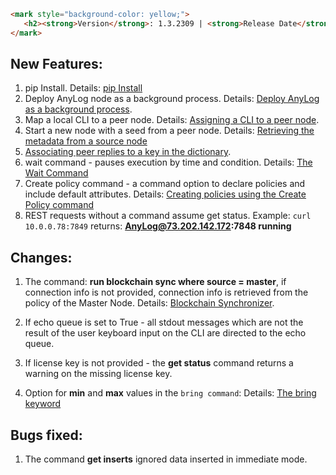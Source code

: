 ```html
<mark style="background-color: yellow;">
   <h2><strong>Version</strong>: 1.3.2309 | <strong>Release Date</strong>: Sept. 27 2023 (Beta)</h2>
</mark>
```
## New Features:
1.  pip Install. Details: [pip Install](../training/advanced/Pip%20Install.md)
2.  Deploy AnyLog node as a background process. Details: [Deploy AnyLog as a background process](../training/advanced/background%20deployment.md).
3.  Map a local CLI to a peer node. Details: [Assigning a CLI to a peer node](../training/advanced/background%20deployment.md#assigning-a-cli-to-a-peer-node).
4.  Start a new node with a seed from a peer node. Details: [Retrieving the metadata from a source node](../blockchain%20commands.md#retrieving-the-metadata-from-a-source-node)
5.  [Associating peer replies to a key in the dictionary](../network%20processing.md#associating-peer-replies-to-a-key-in-the-dictionary).    
6.  wait command - pauses execution by time and condition. Details: [The Wait Command](../anylog%20commands.md#the-wait-command)
7.  Create policy command - a command option to declare policies and include default attributes. Details:
    [Creating policies using the Create Policy command](../policies.md#creating-policies-using-the-create-policy-command)
8.  REST requests without a command assume get status. Example: `curl 10.0.0.78:7849` returns: **AnyLog@73.202.142.172:7848 running** 


## Changes:

1.  The command: **run blockchain sync where source = master**, if connection info is not provided, connection info is
    retrieved from the policy of the Master Node. Details: [Blockchain Synchronizer](../background%20processes.md#blockchain-synchronizer).
    
2. If echo queue is set to True - all stdout messages which are not the result of the user keyboard input on the CLI are directed to the echo queue.

3. If license key is not provided - the **get status** command returns a warning on the missing license key.    

4. Option for **min** and **max** values in the ```bring command```: Details: [The bring keyword](../json%20data%20transformation.md#the-bring-keyword)

## Bugs fixed:

1. The command **get inserts** ignored data inserted in immediate mode.
